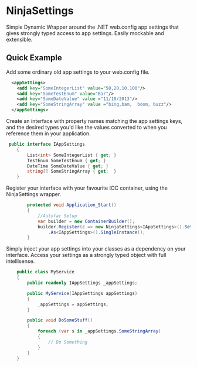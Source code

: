 NinjaSettings
================

Simple Dynamic Wrapper around the .NET web.config app settings that gives strongly typed access to app settings. Easily mockable and extensible. 


## Quick Example 

Add some ordinary old app settings to your web.config file.

```xml
  <appSettings>
    <add key="SomeIntegerList" value="50,20,10,100"/>
    <add key="SomeTestEnum" value="Bar"/>
    <add key="SomeDateValue" value ="11/10/2013"/>
    <add key="SomeStringArray" value ="bing,bam,  boom, buzz"/> 
  </appSettings>

```

Create an interface with property names matching the app settings keys, and the desired types you'd like the values converted to when you reference them in your application.

```C#
 public interface IAppSettings
    {
        List<int> SomeIntegerList { get; }
        TestEnum SomeTestEnum { get; }
        DateTime SomeDateValue { get; } 
        string[] SomeStringArray { get;  }
    }
```

Register your interface with your favourite IOC container, using the NinjaSettings wrapper.

```C#
        protected void Application_Start()
        {
            //Autofac Setup
            var builder = new ContainerBuilder();
            builder.Register(c => new NinjaSettings<IAppSettings>().Settings)
                .As<IAppSettings>().SingleInstance();
		}
```

Simply inject your app settings into your classes as a dependency on your interface. Access your settings as a strongly typed object with full intellisense.


```C#
    public class MyService
    {
        public readonly IAppSettings _appSettings;

        public MyService(IAppSettings appSettings)
        {
            _appSettings = appSettings;
        }

        public void DoSomeStuff()
        {
            foreach (var s in _appSettings.SomeStringArray)
            {
                // Do Something
            }
        }
    } 
```

